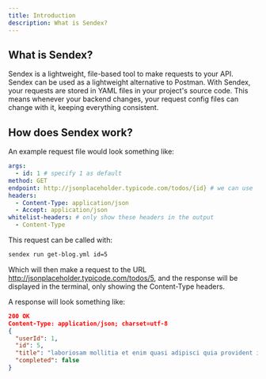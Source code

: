 ```yaml
---
title: Introduction
description: What is Sendex?
---
```


## What is Sendex?

Sendex is a lightweight, file-based tool to make requests to your API. Sendex can be used as a lightweight alternative to Postman. With Sendex, your requests are stored in YAML files in your project's source code. This means whenever your backend changes, your request config files can change with it, keeping everything consistent.

## How does Sendex work?

An example request file would look something like:

```yaml
args:
  - id: 1 # specify 1 as default
method: GET
endpoint: http://jsonplaceholder.typicode.com/todos/{id} # we can use 'id' here
headers:
  - Content-Type: application/json
  - Accept: application/json
whitelist-headers: # only show these headers in the output
  - Content-Type
```

This request can be called with:

```sh
sendex run get-blog.yml id=5
```

Which will then make a request to the URL http://jsonplaceholder.typicode.com/todos/5, and the response will be displayed in the terminal, only showing the Content-Type headers.

A response will look something like:

```json
200 OK
Content-Type: application/json; charset=utf-8
{
  "userId": 1,
  "id": 5,
  "title": "laboriosam mollitia et enim quasi adipisci quia provident illum",
  "completed": false
}
```
